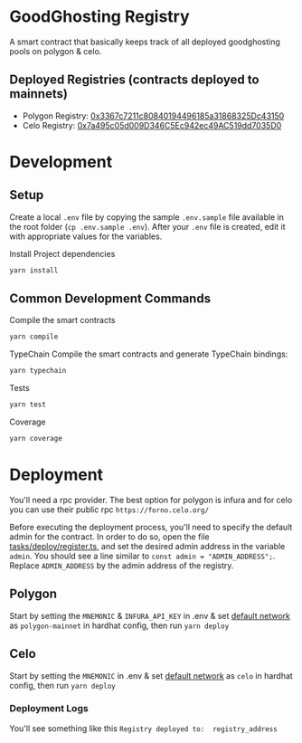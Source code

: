 # GoodGhosting Registry

A smart contract that basically keeps track of all deployed goodghosting pools on polygon & celo.

## Deployed Registries (contracts deployed to mainnets)
- Polygon Registry: [0x3367c7211c80840194496185a31868325Dc43150](https://polygonscan.com/address/0x3367c7211c80840194496185a31868325Dc43150)
- Celo Registry: [0x7a495c05d009D346C5Ec942ec49AC519dd7035D0](https://explorer.celo.org/address/0x7a495c05d009D346C5Ec942ec49AC519dd7035D0/transactions)


# Development

## Setup

Create a local `.env` file by copying the sample `.env.sample` file available in the root folder (`cp .env.sample .env`). After your `.env` file is created, edit it with appropriate values for the variables.

Install Project dependencies

```bash
yarn install
```

## Common Development Commands

Compile the smart contracts

```bash
yarn compile
```

TypeChain
Compile the smart contracts and generate TypeChain bindings:

```bash
yarn typechain
```

Tests

```bash
yarn test
```

Coverage
```bash
yarn coverage
```

# Deployment
You'll need a rpc provider. The best option for polygon is infura and for celo you can use their public rpc `https://forno.celo.org/`

Before executing the deployment process, you'll need to specify the default admin for the contract.
In order to do so, open the file [tasks/deploy/register.ts](./tasks/deploy/register.ts), and set the desired admin address in the variable `admin`.
You should see a line similar to `const admin = "ADMIN_ADDRESS";`. Replace `ADMIN_ADDRESS` by the admin address of the registry.

## Polygon
Start by setting the `MNEMONIC` & `INFURA_API_KEY` in .env & set [default network](https://github.com/Good-Ghosting/goodghosting-registry/blob/main/hardhat.config.ts#L59) as `polygon-mainnet` in hardhat config, then run `yarn deploy`

## Celo
Start by setting the `MNEMONIC` in .env & set [default network](https://github.com/Good-Ghosting/goodghosting-registry/blob/main/hardhat.config.ts#L59) as `celo` in hardhat config, then run `yarn deploy`

### Deployment Logs
You'll see something like this
`Registry deployed to:  registry_address`

